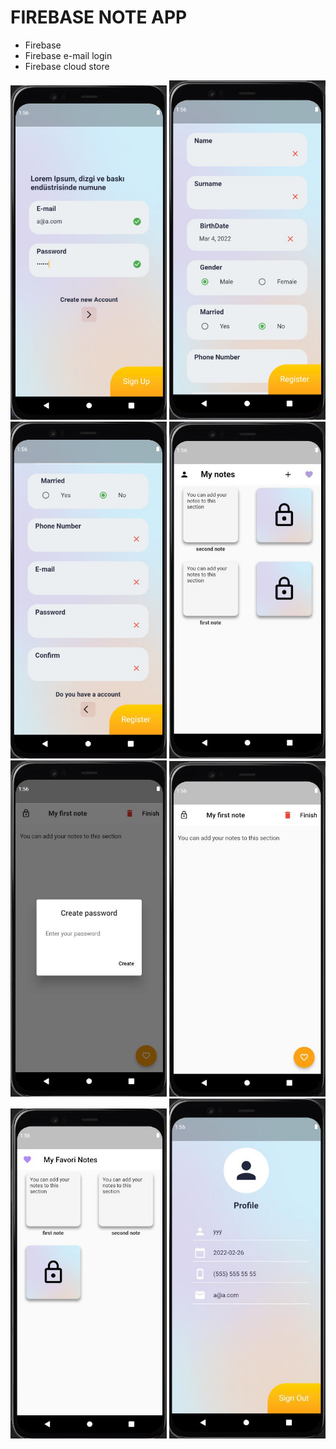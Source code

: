 # FIREBASE NOTE APP

- Firebase
- Firebase e-mail login 
- Firebase cloud store




<img width="250" src="https://github.com/Senures/note_firebase_app/blob/main/screenshot/login.jpeg">
<img width="250" src="https://github.com/Senures/note_firebase_app/blob/main/screenshot/register_page_1.jpg">
<img width="250" src="https://github.com/Senures/note_firebase_app/blob/main/screenshot/register_page.jpg">
<img width="250" src="https://github.com/Senures/note_firebase_app/blob/main/screenshot/home_page.jpg">


<img width="250" src="https://github.com/Senures/note_firebase_app/blob/main/screenshot/note_add.jpg">
<img width="250" src="https://github.com/Senures/note_firebase_app/blob/main/screenshot/note_page.jpg">
<img width="250" src="https://github.com/Senures/note_firebase_app/blob/main/screenshot/favori_page.jpg">
<img width="250" src="https://github.com/Senures/note_firebase_app/blob/main/screenshot/profile_page.jpg">






































